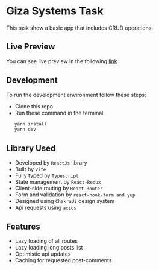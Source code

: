 # Giza Systems Task

This task show a basic app that includes CRUD operations.

## Live Preview
You can see live preview in the following [link](https://giza-systems-task.vercel.app/)

## Development
To run the development environment follow these steps:
- Clone this repo.
- Run these command in the terminal
 ```bash
	yarn install
	yarn dev
```

## Library Used

- Developed by `ReactJs` library
- Built by `Vite`
- Fully typed by `Typescript`
- State management by `React-Redux`
- Client-side routing by `React-Router`
- Form and validation by `react-hook-form and yup`
- Designed using `ChakraUi` design system
- Api requests using `axios`

## Features
- Lazy loading of all routes
- Lazy loading long posts list
- Optimistic api updates
- Caching for requested post-comments